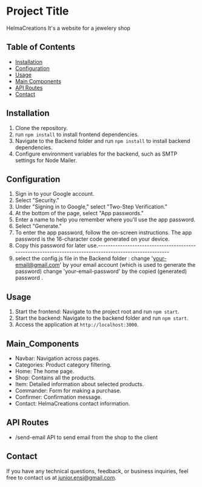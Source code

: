 # Project Title

HelmaCreations
It's a website for a jewelery shop

## Table of Contents

- [Installation](#installation)
- [Configuration](#Configuration)
- [Usage](#usage)
- [Main Components](#Main-Components)
- [API Routes](#API-Routes)
- [Contact](#Contact)

## Installation

1. Clone the repository.
2. run `npm install` to install frontend dependencies.
3. Navigate to the Backend folder and run `npm install` to install backend dependencies.
4. Configure environment variables for the backend, such as SMTP settings for Node Mailer.

## Configuration

1. Sign in to your Google account.
2. Select "Security."
3. Under "Signing in to Google," select "Two-Step Verification."
4. At the bottom of the page, select "App passwords."
5. Enter a name to help you remember where you'll use the app password.
6. Select "Generate."
7. To enter the app password, follow the on-screen instructions. The app password is the 16-character code generated on your device.
8. Copy this password for later use.-------------------------------------------------------------------------------------------------------
9. select the config.js file in the Backend folder : 
change 'your-email@gmail.com' by your email account (which is used to generate the password)
change 'your-email-password' by the copied (generated) password .

## Usage

1. Start the frontend: Navigate to the project root and run `npm start`.
2. Start the backend: Navigate to the backend folder and run `npm start`.
3. Access the application at `http://localhost:3000`.

## Main_Components

- Navbar: Navigation across pages.
- Categories: Product category filtering.
- Home: The home page.
- Shop: Contains all the products.
- Item: Detailed information about selected products.
- Commander: Form for making a purchase.
- Confirmer: Confirmation message.
- Contact: HelmaCreations contact information.

## API Routes

- /send-email API to send email from the shop to the client 


## Contact

If you have any technical questions, feedback, or business inquiries, feel free to contact us at junior.ensi@gmail.com.
